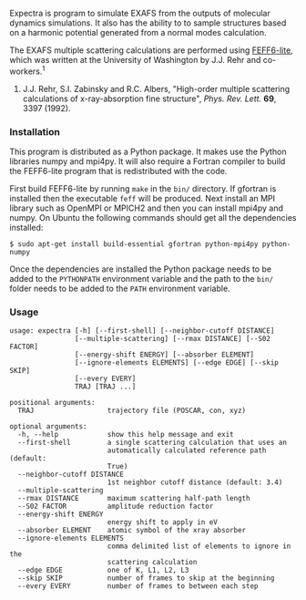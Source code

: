 Expectra is program to simulate EXAFS from the outputs of molecular
dynamics simulations. It also has the ability to to sample structures
based on a harmonic potential generated from a normal modes calculation.

The EXAFS multiple scattering calculations are performed using [FEFF6-lite][feff],
which was written at the University of Washington by J.J. Rehr and co-workers.<sup>1</sup>

1. J.J. Rehr, S.I. Zabinsky and R.C. Albers,
"High-order multiple scattering calculations of x-ray-absorption
fine structure", *Phys. Rev. Lett.* **69**, 3397 (1992).


[feff]: http://www.feffproject.org/

### Installation

This program is distributed as a Python package. It makes use the Python libraries numpy and mpi4py. It will also require a Fortran compiler to build the FEFF6-lite program that is redistributed with the code.

First build FEFF6-lite by running `make` in the `bin/` directory. If gfortran is installed then the executable `feff` will be produced. Next install an MPI library such as OpenMPI or MPICH2 and then you can install mpi4py and numpy. On Ubuntu the following commands should get all the dependencies installed:

```
$ sudo apt-get install build-essential gfortran python-mpi4py python-numpy
```

Once the dependencies are installed the Python package needs to be added to the `PYTHONPATH` environment variable and the path to the `bin/` folder needs to be added to the `PATH` environment variable.

### Usage

```
usage: expectra [-h] [--first-shell] [--neighbor-cutoff DISTANCE]
                [--multiple-scattering] [--rmax DISTANCE] [--S02 FACTOR]
                [--energy-shift ENERGY] [--absorber ELEMENT]
                [--ignore-elements ELEMENTS] [--edge EDGE] [--skip SKIP]
                [--every EVERY]
                TRAJ [TRAJ ...]

positional arguments:
  TRAJ                  trajectory file (POSCAR, con, xyz)

optional arguments:
  -h, --help            show this help message and exit
  --first-shell         a single scattering calculation that uses an
                        automatically calculated reference path (default:
                        True)
  --neighbor-cutoff DISTANCE
                        1st neighbor cutoff distance (default: 3.4)
  --multiple-scattering
  --rmax DISTANCE       maximum scattering half-path length
  --S02 FACTOR          amplitude reduction factor
  --energy-shift ENERGY
                        energy shift to apply in eV
  --absorber ELEMENT    atomic symbol of the xray absorber
  --ignore-elements ELEMENTS
                        comma delimited list of elements to ignore in the
                        scattering calculation
  --edge EDGE           one of K, L1, L2, L3
  --skip SKIP           number of frames to skip at the beginning
  --every EVERY         number of frames to between each step
```
